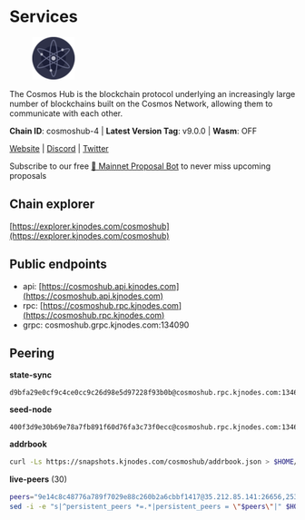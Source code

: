 # Services

<figure><img src="https://raw.githubusercontent.com/kj89/cosmos-images/main/logos/cosmoshub.png" alt=""><figcaption></figcaption></figure>

The Cosmos Hub is the blockchain protocol underlying an  increasingly large number of blockchains built on the  Cosmos Network, allowing them to communicate with each other.

**Chain ID**: cosmoshub-4 | **Latest Version Tag**: v9.0.0 | **Wasm**: OFF

[Website](https://hub.cosmos.network) | [Discord](https://discord.gg/cosmosnetwork) | [Twitter](https://twitter.com/cosmoshub)



Subscribe to our free [🤖 Mainnet Proposal Bot](https://t.me/kjnodes_proposal_bot) to never miss upcoming proposals


## Chain explorer
[https://explorer.kjnodes.com/cosmoshub](https://explorer.kjnodes.com/cosmoshub)

## Public endpoints

* api: [https://cosmoshub.api.kjnodes.com](https://cosmoshub.api.kjnodes.com)
* rpc: [https://cosmoshub.rpc.kjnodes.com](https://cosmoshub.rpc.kjnodes.com)
* grpc: cosmoshub.grpc.kjnodes.com:134090

## Peering

**state-sync**

```text
d9bfa29e0cf9c4ce0cc9c26d98e5d97228f93b0b@cosmoshub.rpc.kjnodes.com:134656
```

**seed-node**

```text
400f3d9e30b69e78a7fb891f60d76fa3c73f0ecc@cosmoshub.rpc.kjnodes.com:134659
```

**addrbook**
```bash
curl -Ls https://snapshots.kjnodes.com/cosmoshub/addrbook.json > $HOME/.gaia/config/addrbook.json
```

**live-peers** (30)
```bash
peers="9e14c8c48776a789f7029e88c260b2a6cbbf1417@35.212.85.141:26656,2532ad5b2f93fd521e97dbc3562db711df4bd763@65.109.88.70:26656,d9bfa29e0cf9c4ce0cc9c26d98e5d97228f93b0b@65.109.88.38:34656,241b17dba97a2ed3c3747d12781fb86c9706e2d4@89.58.27.86:26656,1279eae188599463661c3e2b9ab492615a6d7079@65.108.235.32:2010,0eeb20e044d632b279e67f2fe91f50e4fceab1fd@159.223.223.84:26656,b6b9bc1a0c18d12be759111bb3a0d9a8958120c7@57.128.20.184:26656,8698cb819c9a4503fe2c71055f1380d08edc5adf@204.16.244.116:26656,1cce99042f884d669e7287e3e362bff8e385c63e@46.4.79.183:26726,9edd51012df3a09395a48eb68a84723d6308e08c@35.212.116.100:26656,f05ddce65f1e75babe01d05fef1bce5d8ffe0972@54.177.181.170:26656,e0ab6c5cc86959853f499236b8297344802ac5f4@5.161.139.201:26656,32bdba6ced12cdf2e534566e6c3d66ee2f7ef494@84.244.95.229:26656,27ad834c62dbefc5beb74be7575515927bd07c58@193.176.85.151:26656,61afb0f37c02031f285f6b27ead2a3e7a97cc28a@35.212.34.104:26656,1da54d20c7339713f1d6d28dd2117087dd33d0ca@5.9.59.145:26656,1b5a5b6518d3cb30a0d49cbd74a45dd4cbab130d@18.138.176.63:26656,7abab0475a506ed3b9ab2ad40948bfe53b797e13@128.199.128.15:26090,81062b9a8807a1229543b84bae2898c50a1b1dfc@52.211.169.132:26656,ee767901f4a7eaf44603ef0a5b6e5edac118ba1e@74.118.136.149:26656,cd372322e563832871672be23d8303508d4385a3@139.59.8.48:26090,53b3651680ec3482d736808cbb3035940107f8ab@82.100.58.119:26656,1997e68bf205bedeed0c4723786bf03464987dc1@77.87.108.21:26656,1de09530f959492df3fbb33cdd43895fc0dc17bd@34.249.39.245:26656,ca5011c44fd74d95e7fca487c69e301df195750c@65.108.122.246:26726,11de8a73123ce854241cfa9687921c544b83d5d9@141.94.100.228:26656,07da4ffc5f6ed24960503ad046811f879e7f1823@3.217.47.126:26656,4ef71d24dc06b1a7d3f2177f15fea846cad5d252@81.79.14.123:26656,2a821a6107e805cb990e7b416d224d1928a19fba@18.177.1.230:26656,fe21dd474640247888fc7c4dce82da8da08a8bfd@135.181.113.227:26656"
sed -i -e "s|^persistent_peers *=.*|persistent_peers = \"$peers\"|" $HOME/.gaia/config/config.toml
```
